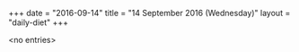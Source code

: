 +++
date = "2016-09-14"
title = "14 September 2016 (Wednesday)"
layout = "daily-diet"
+++


\<no entries\>
